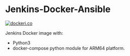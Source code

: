 # Jenkins-Docker-Ansible

[![dockeri.co](https://dockeri.co/image/agpenton/jenkins-docker)](https://hub.docker.com/r/agpenton/jenkins-docker)

Jenkins Docker image with:
- Python3
- docker-compose python module for ARM64 platform.
